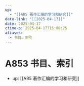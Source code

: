 ```yaml
---
up:
  - "[[A85 著作汇编的学习和研究]]"
date-link: "[[2025-04-17]]"
date: 2025-04-17
ctime-p: 2025-04-17T15:08:25
aliases:
  - 书目、索引
---
```


# A853 书目、索引

- up: [[A85 著作汇编的学习和研究]]
